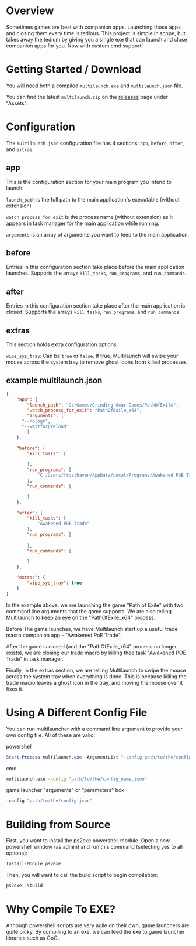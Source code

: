 # Overview

Sometimes games are best with companion apps. Launching those apps and closing them every time is tedious. This project is simple in scope, but takes away the tedium by giving you a single exe that can launch and close companion apps for you. Now with custom cmd support!

# Getting Started / Download
You will need both a compiled `multilaunch.exe` and `multilaunch.json` file.

You can find the latest `multilaunch.zip` on the [releases](https://github.com/Frosthaven/multilauncher/releases) page under "Assets".

# Configuration
The `multilaunch.json` configuration file has 4 sections: `app`, `before`, `after`, and `extras`.

## app
This is the configuration section for your main program you intend to launch.

`launch_path` is the full path to the main application's executable (without extension)

`watch_process_for_exit` is the process name (without extension) as it appears in task manager for the main application while running.

`arguments` is an array of arguments you want to feed to the main application.

## before
Entries in this configuration section take place before the main application launches. Supports the arrays `kill_tasks`, `run_programs`, and `run_commands`.

## after
Entries in this configuration section take place after the main application is closed. Supports the arrays `kill_tasks`, `run_programs`, and `run_commands`.

## extras
This section holds extra configuration options.

`wipe_sys_tray`: Can be `true` or `false`. If true, Multilaunch will swipe your mouse across the system tray to remove ghost icons from killed processes.

## example multilaunch.json
```json
{
	"app": {
		"launch_path": "C:/Games/Grinding Gear Games/PathOfExile",
		"watch_process_for_exit": "PathOfExile_x64",
		"arguments": [
      "--nologo",
      "--waitforpreload"
		]
	},

	"before": {
		"kill_tasks": [
			
		],
		"run_programs": [
			"C:/Users/frosthaven/AppData/Local/Programs/Awakened PoE Trade/Awakened PoE Trade"
		],
		"run_commands": [

		]
	},

	"after": {
		"kill_tasks": [
			"Awakened POE Trade"
		],
		"run_programs": [
			
		],
		"run_commands": [

		]
	},

	"extras": {
		"wipe_sys_tray": true
	}
}
```

In the example above, we are launching the game "Path of Exile" with two command line arguments that the game supports. We are also telling Multilaunch to keep an eye on the "PathOfExile_x64" process.

Before The game launches, we have Multilaunch start up a useful trade macro companion app - "Awakened PoE Trade".

After the game is closed (and the "PathOfExile_x64" process no longer exists), we are closing our trade macro by killing thee task "Awakened POE Trade" in task manager.

Finally, in the extras section, we are telling Multilaunch to swipe the mouse across the system tray when everything is done. This is because killing the trade macro leaves a ghost icon in the tray, and moving the mouse over it fixes it.


# Using A Different Config File

You can run multilauncher with a command line argument to provide your own config file. All of these are valid:

powershell
```ps1
Start-Process multilaunch.exe -ArgumentList "-config path/to/the/config_name.json"
```

cmd
```cmd
multilaunch.exe -config "path/to/the/config_name.json"
```

game launcher "arguments" or "parameters" box
```cmd
-config "path/to/the/config.json"
```

# Building from Source
First, you want to install the ps2exe powershell module. Open a new powershell window (as admin) and run this command (selecting yes to all options):

```ps1
Install-Module ps2exe
```

Then, you will want to call the build script to begin compilation:

```ps1
ps2exe .\build
```

# Why Compile To EXE?
Although powershell scripts are very agile on their own, game launchers are quite picky. By compiling to an exe, we can feed the exe to game launcher libraries such as GoG.
